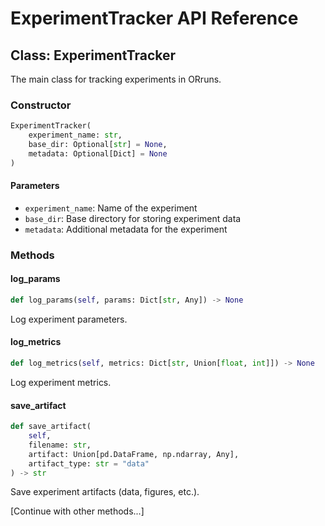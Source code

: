 # ExperimentTracker API Reference

## Class: ExperimentTracker

The main class for tracking experiments in ORruns.

### Constructor

```python
ExperimentTracker(
    experiment_name: str,
    base_dir: Optional[str] = None,
    metadata: Optional[Dict] = None
)
```

#### Parameters
- `experiment_name`: Name of the experiment
- `base_dir`: Base directory for storing experiment data
- `metadata`: Additional metadata for the experiment

### Methods

#### log_params
```python
def log_params(self, params: Dict[str, Any]) -> None
```
Log experiment parameters.

#### log_metrics
```python
def log_metrics(self, metrics: Dict[str, Union[float, int]]) -> None
```
Log experiment metrics.

#### save_artifact
```python
def save_artifact(
    self,
    filename: str,
    artifact: Union[pd.DataFrame, np.ndarray, Any],
    artifact_type: str = "data"
) -> str
```
Save experiment artifacts (data, figures, etc.).

[Continue with other methods...]